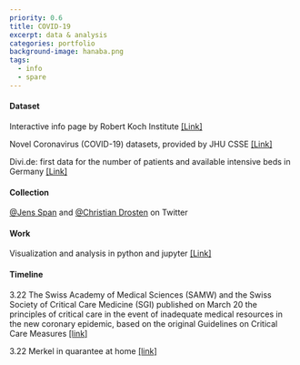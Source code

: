 ```yaml
---
priority: 0.6
title: COVID-19
excerpt: data & analysis
categories: portfolio
background-image: hanaba.png
tags:
  - info
  - spare
---
```


#### Dataset

Interactive info page by Robert Koch Institute [[Link]](corona.rki.de)

Novel Coronavirus (COVID-19) datasets, provided by JHU CSSE [[Link]](https://github.com/CSSEGISandData/COVID-19)

Divi.de: first data for the number of patients and available intensive beds in Germany [[Link]](https://divi.de/aktuelle-meldungen-intensivmedizin/covid-19-erste-daten-fuer-die-anzahl-von-patienten-sowie-verfuegbaren-intensivbetten)

#### Collection

[@Jens Span](https://twitter.com/jensspahn) and [@Christian Drosten](https://twitter.com/c_drosten) on Twitter

#### Work

Visualization and analysis in python and jupyter [[Link]](https://github.com/vavrines/covid19)

#### Timeline

3.22 The Swiss Academy of Medical Sciences (SAMW) and the Swiss Society of Critical Care Medicine (SGI) published on March 20 the principles of critical care in the event of inadequate medical resources in the new coronary epidemic, based on the original Guidelines on Critical Care Measures [[link]](https://www.nzz.ch/schweiz/coronavirus-in-der-schweiz-empfehlungen-fuer-triageentscheide-ld.1547789)

3.22 Merkel in quarantee at home [[link]](https://www.krankenkassen.de/dpa/299667.html)